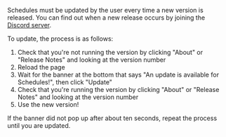 Schedules must be updated by the user every time a new version is released. You can find out when a new release occurs by joining the [Discord server](https://discord.gg/M586RvpCWP).

To update, the process is as follows:
1. Check that you're not running the version by clicking "About" or "Release Notes" and looking at the version number
2. Reload the page
3. Wait for the banner at the bottom that says "An update is available for Schedules!", then click "Update"
4. Check that you're running the version by clicking "About" or "Release Notes" and looking at the version number
5. Use the new version!

If the banner did not pop up after about ten seconds, repeat the process until you are updated.